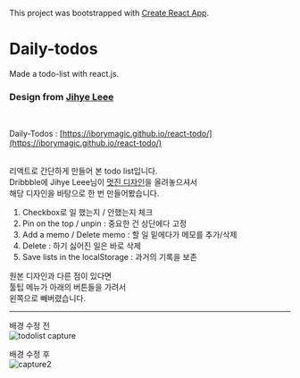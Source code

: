 This project was bootstrapped with [Create React App](https://github.com/facebook/create-react-app).

# Daily-todos
Made a todo-list with react.js.
### Design from [Jihye Leee](http://jihyeleee.com/)
<br />

Daily-Todos : [https://iborymagic.github.io/react-todo/](https://iborymagic.github.io/react-todo/)  
<br />

리액트로 간단하게 만들어 본 todo list입니다.  
Dribbble에 Jihye Leee님이 [멋진 디자인](https://dribbble.com/shots/3384144-Hello-Dribbble)을 올려놓으셔서  
해당 디자인을 바탕으로 한 번 만들어봤습니다.    

1. Checkbox로 일 했는지 / 안했는지 체크
2. Pin on the top / unpin : 중요한 건 상단에다 고정
3. Add a memo / Delete memo : 할 일 밑에다가 메모를 추가/삭제
4. Delete : 하기 싫어진 일은 바로 삭제
5. Save lists in the localStorage : 과거의 기록을 보존

원본 디자인과 다른 점이 있다면   
툴팁 메뉴가 아래의 버튼들을 가려서   
왼쪽으로 빼버렸습니다.  

---
배경 수정 전  
![todolist capture](https://user-images.githubusercontent.com/42052110/86330962-62a5eb80-bc83-11ea-9502-b73d610c2c1b.PNG)  

배경 수정 후  
![capture2](https://user-images.githubusercontent.com/42052110/86330968-646faf00-bc83-11ea-8be0-4b8893f032b9.PNG)  
